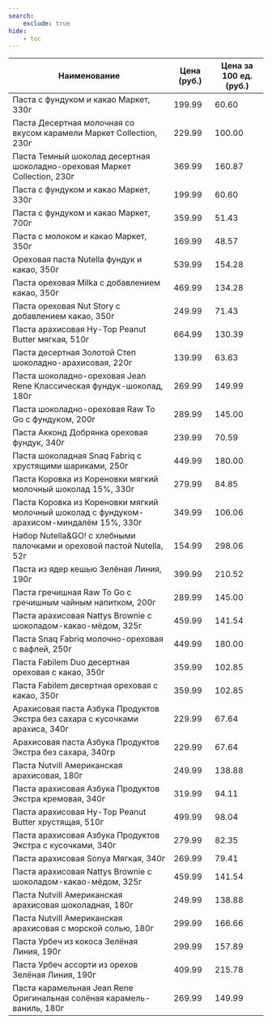 ```yaml
---
search:
    exclude: true
hide:
    - toc
---
```


| Наименование | Цена (руб.) | Цена за 100 ед. (руб.) |
| -- | -- | -- |
| Паста с фундуком и какао Маркет, 330г | 199.99 | 60.60 |
| Паста Десертная молочная со вкусом карамели Маркет Collection, 230г | 229.99 | 100.00 |
| Паста Темный шоколад десертная шоколадно-ореховая Маркет Collection, 230г | 369.99 | 160.87 |
| Паста с фундуком и какао Маркет, 330г | 199.99 | 60.60 |
| Паста с фундуком и какао Маркет, 700г | 359.99 | 51.43 |
| Паста c молоком и какао Маркет, 350г | 169.99 | 48.57 |
| Ореховая паста Nutella фундук и какао, 350г | 539.99 | 154.28 |
| Паста ореховая Milka с добавлением какао, 350г | 469.99 | 134.28 |
| Паста ореховая Nut Story с добавлением какао, 350г | 249.99 | 71.43 |
| Паста арахисовая Hy-Top Peanut Butter мягкая, 510г | 664.99 | 130.39 |
| Паста десертная Золотой Степ шоколадно-арахисовая, 220г | 139.99 | 63.63 |
| Паста шоколадно-ореховая Jean Rene Классическая фундук-шоколад, 180г | 269.99 | 149.99 |
| Паста шоколадно-ореховая Raw To Go с фундуком, 200г | 289.99 | 145.00 |
| Паста Акконд Добрянка ореховая фундук, 340г | 239.99 | 70.59 |
| Паста шоколадная Snaq Fabriq с хрустящими шариками, 250г | 449.99 | 180.00 |
| Паста Коровка из Кореновки мягкий молочный шоколад 15%, 330г | 279.99 | 84.85 |
| Паста Коровка из Кореновки мягкий молочный шоколад с фундуком-арахисом-миндалём 15%, 330г | 349.99 | 106.06 |
| Набор Nutella&GO! c хлебными палочками и ореховой пастой Nutella, 52г | 154.99 | 298.06 |
| Паста из ядер кешью Зелёная Линия, 190г | 399.99 | 210.52 |
| Паста гречишная Raw To Go с гречишным чайным напитком, 200г | 289.99 | 145.00 |
| Паста арахисовая Nattys Brownie с шоколадом-какао-мёдом, 325г | 459.99 | 141.54 |
| Паста Snaq Fabriq молочно-ореховая с вафлей, 250г | 449.99 | 180.00 |
| Паста Fabilem Duo десертная ореховая с какао, 350г | 359.99 | 102.85 |
| Паста Fabilem десертная ореховая с какао, 350г | 359.99 | 102.85 |
| Арахисовая паста Азбука Продуктов Экстра без сахара с кусочками арахиса, 340г | 229.99 | 67.64 |
| Арахисовая паста Азбука Продуктов Экстра без сахара, 340гр | 229.99 | 67.64 |
| Паста Nutvill Американская арахисовая, 180г | 249.99 | 138.88 |
| Паста арахисовая Азбука Продуктов Экстра кремовая, 340г | 319.99 | 94.11 |
| Паста арахисовая Hy-Top Peanut Butter хрустящая, 510г | 499.99 | 98.04 |
| Паста арахисовая Азбука Продуктов Экстра с кусочками, 340г | 279.99 | 82.35 |
| Паста арахисовая Sonya Мягкая, 340г | 269.99 | 79.41 |
| Паста арахисовая Nattys Brownie с шоколадом-какао-мёдом, 325г | 459.99 | 141.54 |
| Паста Nutvill Американская арахисовая шоколадная, 180г | 249.99 | 138.88 |
| Паста Nutvill Американская арахисовая с морской солью, 180г | 299.99 | 166.66 |
| Паста Урбеч из кокоса Зелёная Линия, 190г | 299.99 | 157.89 |
| Паста Урбеч ассорти из орехов Зелёная Линия, 190г | 409.99 | 215.78 |
| Паста карамельная Jean Rene Оригинальная солёная карамель-ваниль, 180г | 269.99 | 149.99 |
